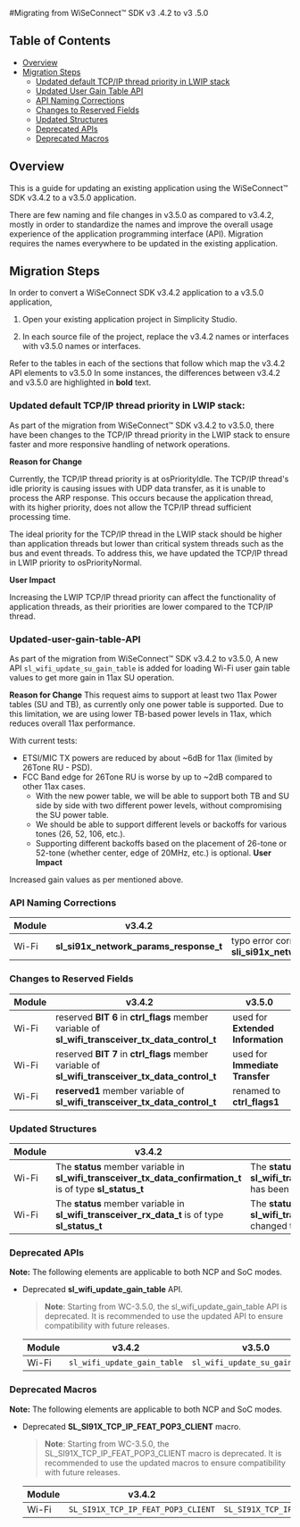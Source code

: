 #Migrating from WiSeConnect™ SDK v3 .4.2 to v3 .5.0

## Table of Contents

- [Overview](#overview)
- [Migration Steps](#migration-steps)
  - [Updated default TCP/IP thread priority in LWIP stack](#updated-default-tcpip-thread-priority-in-lwip-stack)
  - [Updated User Gain Table API](#Updated-user-gain-table-API)
  - [API Naming Corrections](#api-naming-corrections)
  - [Changes to Reserved Fields](#changes-to-reserved-fields)
  - [Updated Structures](#updated-structures)
  - [Deprecated APIs](#deprecated-APIs)
  - [Deprecated Macros](#deprecated-macros)

## Overview

This is a guide for updating an existing application using the WiSeConnect™ SDK v3.4.2 to a v3.5.0 application.

There are few naming and file changes in v3.5.0 as compared to v3.4.2, mostly in order to standardize the names and improve the overall usage experience of the application programming interface (API). Migration requires the names everywhere to be updated in the existing application.

## Migration Steps

In order to convert a WiSeConnect SDK v3.4.2 application to a v3.5.0 application,

1. Open your existing application project in Simplicity Studio.

2. In each source file of the project, replace the v3.4.2 names or interfaces with v3.5.0 names or interfaces. 

Refer to the tables in each of the sections that follow which map the v3.4.2 API elements to v3.5.0 In some instances, the differences between v3.4.2 and v3.5.0 are highlighted in **bold** text.


### Updated default TCP/IP thread priority in LWIP stack:

As part of the migration from WiSeConnect™ SDK v3.4.2 to v3.5.0, there have been changes to the TCP/IP thread priority in the LWIP stack to ensure faster and more responsive handling of network operations.

**Reason for Change**

Currently, the TCP/IP thread priority is at osPriorityIdle. The TCP/IP thread's idle priority is causing issues with UDP data transfer, as it is unable to process the ARP response. This occurs because the application thread, with its higher priority, does not allow the TCP/IP thread sufficient processing time.

The ideal priority for the TCP/IP thread in the LWIP stack should be higher than application threads but lower than critical system threads such as the bus and event threads.
To address this, we have updated the TCP/IP thread in LWIP priority to osPriorityNormal.

**User Impact**

Increasing the LWIP TCP/IP thread priority can affect the functionality of application threads, as their priorities are lower compared to the TCP/IP thread.

### Updated-user-gain-table-API

As part of the migration from WiSeConnect™ SDK v3.4.2 to v3.5.0, A new API `sl_wifi_update_su_gain_table` is added for loading Wi-Fi user gain table values to get more gain in 11ax SU operation. 

**Reason for Change**
This request aims to support at least two 11ax Power tables (SU and TB), as currently only one power table is supported. Due to this limitation, we are using lower TB-based power levels in 11ax, which reduces overall 11ax performance.
 
With current tests:
 
- ETSI/MIC TX powers are reduced by about ~6dB for 11ax (limited by 26Tone RU - PSD).
- FCC Band edge for 26Tone RU is worse by up to ~2dB compared to other 11ax cases.
  -  With the new power table, we will be able to support both TB and SU side by side with two different power levels, without compromising the SU power table.
  - We should be able to support different levels or backoffs for various tones (26, 52, 106, etc.).
  - Supporting different backoffs based on the placement of 26-tone or 52-tone (whether center, edge of 20MHz, etc.) is optional.
**User Impact**

Increased gain values as per mentioned above.

### API Naming Corrections

| **Module** | **v3.4.2** | **v3.5.0** |
|------------|------------|------------|
| Wi-Fi | **sl_si91x_network_params_response_t** | typo error corrected as **sli_si91x_network_params_response_t** |

### Changes to Reserved Fields

| **Module** | **v3.4.2** | **v3.5.0** |
|------------|------------|------------|
| Wi-Fi | reserved **BIT 6** in **ctrl_flags** member variable of **sl_wifi_transceiver_tx_data_control_t** | used for **Extended Information** |
| Wi-Fi | reserved **BIT 7** in **ctrl_flags** member variable of **sl_wifi_transceiver_tx_data_control_t** | used for **Immediate Transfer** |
| Wi-Fi | **reserved1** member variable of **sl_wifi_transceiver_tx_data_control_t** | renamed to **ctrl_flags1** |

### Updated Structures

| **Module** | **v3.4.2** | **v3.5.0** |
|------------|------------|------------|
| Wi-Fi | The **status** member variable in **sl_wifi_transceiver_tx_data_confirmation_t** is of type **sl_status_t** | The **status** member variable in **sl_wifi_transceiver_tx_data_confirmation_t** has been changed to **uint32_t** |
| Wi-Fi | The **status** member variable in **sl_wifi_transceiver_rx_data_t** is of type **sl_status_t** | The **status** member variable in **sl_wifi_transceiver_rx_data_t** has been changed to **uint32_t** |

### Deprecated APIs

**Note:** The following elements are applicable to both NCP and SoC modes.

- Deprecated **sl_wifi_update_gain_table** API.
  > **Note**: Starting from WC-3.5.0, the sl_wifi_update_gain_table API is deprecated. It is recommended to use the updated API to ensure compatibility with future releases.

  | **Module**| **v3.4.2**                  | **v3.5.0**                     |
  |-----------|-----------------------------|--------------------------------|
  | Wi-Fi     | `sl_wifi_update_gain_table` | `sl_wifi_update_su_gain_table` |

### Deprecated Macros

**Note:** The following elements are applicable to both NCP and SoC modes.

- Deprecated **SL_SI91X_TCP_IP_FEAT_POP3_CLIENT** macro.
  > **Note**: Starting from WC-3.5.0, the SL_SI91X_TCP_IP_FEAT_POP3_CLIENT macro is deprecated. It is recommended to use the updated macros to ensure compatibility with future releases.

  | **Module**| **v3.4.2**                                       | **v3.5.0**                                           |
  |-----------|--------------------------------------------------|------------------------------------------------------|
  | Wi-Fi     | `SL_SI91X_TCP_IP_FEAT_POP3_CLIENT`               | `SL_SI91X_TCP_IP_FEAT_DTLS_THREE_SOCKETS`            |
